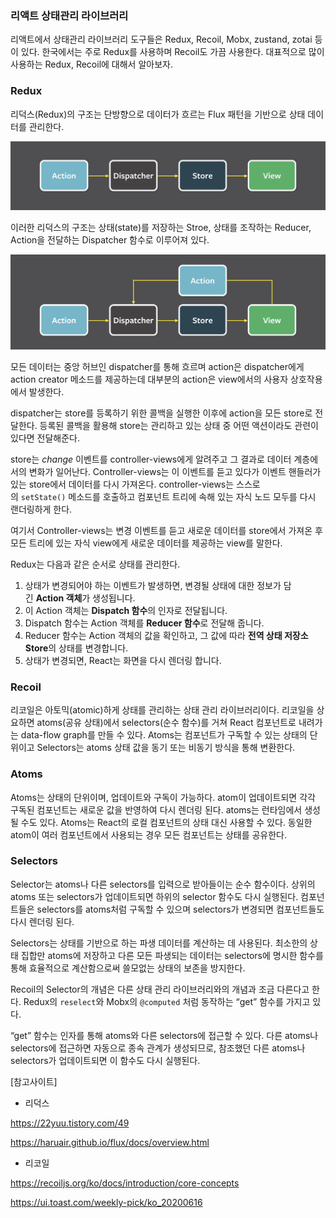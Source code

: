 ### 리액트 상태관리 라이브러리

리액트에서 상태관리 라이브러리 도구들은 Redux, Recoil, Mobx, zustand, zotai 등이 있다. 한국에서는 주로 Redux를 사용하며 Recoil도 가끔 사용한다. 대표적으로 많이 사용하는 Redux, Recoil에 대해서 알아보자.

### Redux

리덕스(Redux)의 구조는 단방향으로 데이터가 흐르는 Flux 패턴을 기반으로 상태 데이터를 관리한다.

![Flux](./Flux.png)

이러한 리덕스의 구조는 상태(state)를 저장하는 Stroe, 상태를 조작하는 Reducer, Action을 전달하는 Dispatcher 함수로 이루어져 있다.

![Flux2](./Flux2.png)

모든 데이터는 중앙 허브인 dispatcher를 통해 흐르며 action은 dispatcher에게 action creator 메소드를 제공하는데 대부분의 action은 view에서의 사용자 상호작용에서 발생한다.

dispatcher는 store를 등록하기 위한 콜백을 실행한 이후에 action을 모든 store로 전달한다. 등록된 콜백을 활용해 store는 관리하고 있는 상태 중 어떤 액션이라도 관련이 있다면 전달해준다.

store는 *change* 이벤트를 controller-views에게 알려주고 그 결과로 데이터 계층에서의 변화가 일어난다. Controller-views는 이 이벤트를 듣고 있다가 이벤트 핸들러가 있는 store에서 데이터를 다시 가져온다. controller-views는 스스로의 `setState()` 메소드를 호출하고 컴포넌트 트리에 속해 있는 자식 노드 모두를 다시 랜더링하게 한다.

여기서 Controller-views는 변경 이벤트를 듣고 새로운 데이터를 store에서 가져온 후 모든 트리에 있는 자식 view에게 새로운 데이터를 제공하는 view를 말한다.

Redux는 다음과 같은 순서로 상태를 관리한다.

1. 상태가 변경되어야 하는 이벤트가 발생하면, 변경될 상태에 대한 정보가 담긴 **Action 객체**가 생성됩니다.
2. 이 Action 객체는 **Dispatch 함수**의 인자로 전달됩니다.
3. Dispatch 함수는 Action 객체를 **Reducer 함수**로 전달해 줍니다.
4. Reducer 함수는 Action 객체의 값을 확인하고, 그 값에 따라 **전역 상태 저장소 Store**의 상태를 변경합니다.
5. 상태가 변경되면, React는 화면을 다시 렌더링 합니다.

### Recoil

리코일은 아토믹(atomic)하게 상태를 관리하는 상태 관리 라이브러리이다. 리코일을 상요하면 atoms(공유 상태)에서 selectors(순수 함수)를 거쳐 React 컴포넌트로 내려가는 data-flow graph를 만들 수 있다. Atoms는 컴포넌트가 구독할 수 있는 상태의 단위이고 Selectors는 atoms 상태 값을 동기 또는 비동기 방식을 통해 변환한다.

### Atoms

Atoms는 상태의 단위이며, 업데이트와 구독이 가능하다. atom이 업데이트되면 각각 구독된 컴포넌트는 새로운 값을 반영하여 다시 렌더링 된다. atoms는 런타임에서 생성될 수도 있다. Atoms는 React의 로컬 컴포넌트의 상태 대신 사용할 수 있다. 동일한 atom이 여러 컴포넌트에서 사용되는 경우 모든 컴포넌트는 상태를 공유한다.

### Selectors

Selector는 atoms나 다른 selectors를 입력으로 받아들이는 순수 함수이다. 상위의 atoms 또는 selectors가 업데이트되면 하위의 selector 함수도 다시 실행된다. 컴포넌트들은 selectors를 atoms처럼 구독할 수 있으며 selectors가 변경되면 컴포넌트들도 다시 렌더링 된다.

Selectors는 상태를 기반으로 하는 파생 데이터를 계산하는 데 사용된다. 최소한의 상태 집합만 atoms에 저장하고 다른 모든 파생되는 데이터는 selectors에 명시한 함수를 통해 효율적으로 계산함으로써 쓸모없는 상태의 보존을 방지한다.

Recoil의 Selector의 개념은 다른 상태 관리 라이브러리와의 개념과 조금 다른다고 한다. Redux의 `reselect`와 Mobx의 `@computed` 처럼 동작하는 “get” 함수를 가지고 있다.

“get” 함수는 인자를 통해 atoms와 다른 selectors에 접근할 수 있다. 다른 atoms나 selectors에 접근하면 자동으로 종속 관계가 생성되므로, 참조했던 다른 atoms나 selectors가 업데이트되면 이 함수도 다시 실행된다.

[참고사이트]

- 리덕스

https://22yuu.tistory.com/49

https://haruair.github.io/flux/docs/overview.html

- 리코일

https://recoiljs.org/ko/docs/introduction/core-concepts

https://ui.toast.com/weekly-pick/ko_20200616
